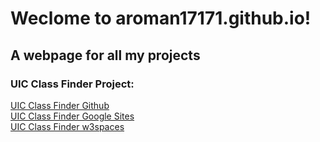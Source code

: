 # Weclome to aroman17171.github.io!
## A webpage for all my projects

### UIC Class Finder Project:
[UIC Class Finder Github](/uic-class-finder.html) \
[UIC Class Finder Google Sites](https://sites.google.com/view/uic-class-finder/home) \
[UIC Class Finder w3spaces](https://aroman17171.w3spaces.com/uic-class-finder.html)

